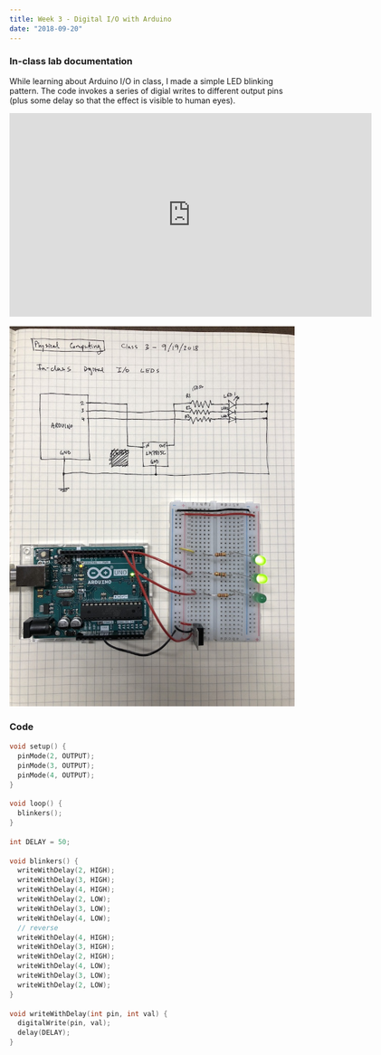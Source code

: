 ```yaml
---
title: Week 3 - Digital I/O with Arduino
date: "2018-09-20"
---
```


### In-class lab documentation

While learning about Arduino I/O in class, I made a simple LED blinking pattern. The code invokes a series of digial writes to different output pins (plus some delay so that the effect is visible to human eyes).

<iframe src="https://player.vimeo.com/video/291969836" width="640" height="360" frameborder="0" webkitallowfullscreen mozallowfullscreen allowfullscreen></iframe>

![week-2-in-class](week-2-in-class.jpg)

### Code

```c
void setup() {
  pinMode(2, OUTPUT);
  pinMode(3, OUTPUT);
  pinMode(4, OUTPUT);
}

void loop() {
  blinkers();
}

int DELAY = 50;

void blinkers() {
  writeWithDelay(2, HIGH);
  writeWithDelay(3, HIGH);
  writeWithDelay(4, HIGH);
  writeWithDelay(2, LOW);
  writeWithDelay(3, LOW);
  writeWithDelay(4, LOW);
  // reverse
  writeWithDelay(4, HIGH);
  writeWithDelay(3, HIGH);
  writeWithDelay(2, HIGH);
  writeWithDelay(4, LOW);
  writeWithDelay(3, LOW);
  writeWithDelay(2, LOW);
}

void writeWithDelay(int pin, int val) {
  digitalWrite(pin, val);
  delay(DELAY);
}
```
